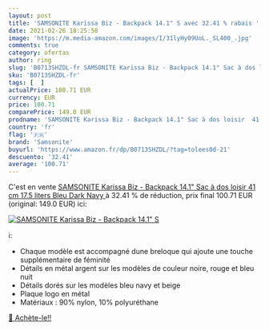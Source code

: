 ```yaml
---
layout: post
title: 'SAMSONITE Karissa Biz - Backpack 14.1" S avec 32.41 % rabais '
date: 2021-02-26 18:25:58
image: 'https://m.media-amazon.com/images/I/31lyHy09UoL._SL400_.jpg'
comments: true
category: ofertas
author: ring
slug: 'B0713SHZDL-fr SAMSONITE Karissa Biz - Backpack 14.1" Sac à dos loisir 41...'
sku: 'B0713SHZDL-fr'
tags: [  ]
actualPrice: 100.71 EUR
currency: EUR
price: 100.71
comparePrice: 149.0 EUR
prodname: 'SAMSONITE Karissa Biz - Backpack 14.1" Sac à dos loisir  41 cm  17.5 liters  Bleu  Dark Navy '
country: 'fr'
flag: '🇫🇷'
brand: 'Samsonite'
buyurl: 'https://www.amazon.fr/dp/B0713SHZDL/?tag=tolees0d-21'
descuento: '32.41'
average: '100.71'
---
```


C'est en vente [SAMSONITE Karissa Biz - Backpack 14.1" Sac à dos loisir  41 cm  17.5 liters  Bleu  Dark Navy ](https://www.amazon.fr/dp/B0713SHZDL/?tag=tolees0d-21)  à  32.41 % de réduction, prix final  100.71 EUR (original: 149.0 EUR) ici:

[![SAMSONITE Karissa Biz - Backpack 14.1" S](https://m.media-amazon.com/images/I/31lyHy09UoL._SL400_.jpg)](https://www.amazon.fr/dp/B0713SHZDL/?tag=tolees0d-21)

ℹ️:

- Chaque modèle est accompagné dune breloque qui ajoute une touche supplémentaire de féminité
- Détails en métal argent sur les modèles de couleur noire, rouge et bleu nuit
- Détails dorés sur les modèles bleu navy et beige
- Plaque logo en métal
- Matériaux : 90% nylon, 10% polyuréthane

[🛒 Achète-le!!](https://www.amazon.fr/dp/B0713SHZDL/?tag=tolees0d-21)
